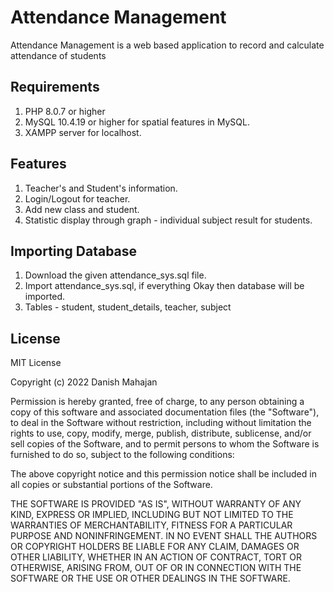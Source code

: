 # Attendance Management

Attendance Management is a web based application to record and calculate attendance of students

## Requirements
1. PHP 8.0.7 or higher
2. MySQL 10.4.19 or higher for spatial features in MySQL.
3. XAMPP server for localhost.


## Features

1. Teacher's and Student's information.
2. Login/Logout for teacher.
3. Add new class and student.
4. Statistic display through graph - individual subject result for students.

## Importing Database
1. Download the given attendance_sys.sql file.
2. Import attendance_sys.sql, if everything Okay then database will be imported.
3. Tables - student, student_details, teacher, subject

## License
MIT License

Copyright (c) 2022 Danish Mahajan

Permission is hereby granted, free of charge, to any person obtaining a copy
of this software and associated documentation files (the "Software"), to deal
in the Software without restriction, including without limitation the rights
to use, copy, modify, merge, publish, distribute, sublicense, and/or sell
copies of the Software, and to permit persons to whom the Software is
furnished to do so, subject to the following conditions:

The above copyright notice and this permission notice shall be included in all
copies or substantial portions of the Software.

THE SOFTWARE IS PROVIDED "AS IS", WITHOUT WARRANTY OF ANY KIND, EXPRESS OR
IMPLIED, INCLUDING BUT NOT LIMITED TO THE WARRANTIES OF MERCHANTABILITY,
FITNESS FOR A PARTICULAR PURPOSE AND NONINFRINGEMENT. IN NO EVENT SHALL THE
AUTHORS OR COPYRIGHT HOLDERS BE LIABLE FOR ANY CLAIM, DAMAGES OR OTHER
LIABILITY, WHETHER IN AN ACTION OF CONTRACT, TORT OR OTHERWISE, ARISING FROM,
OUT OF OR IN CONNECTION WITH THE SOFTWARE OR THE USE OR OTHER DEALINGS IN THE
SOFTWARE.

